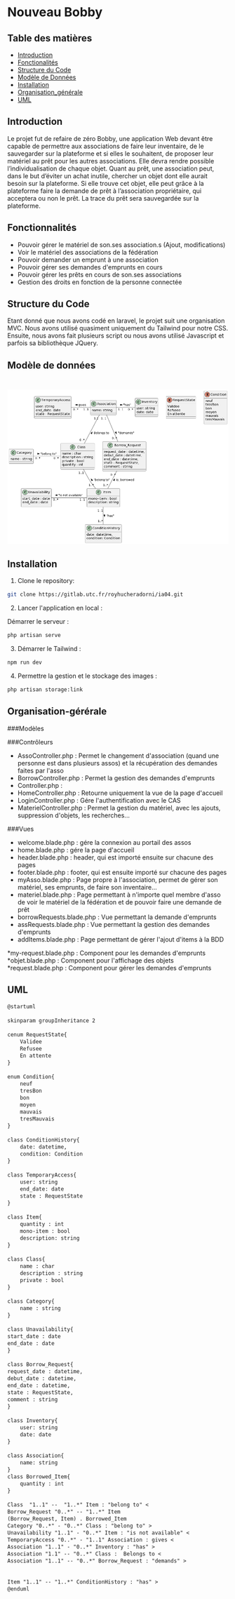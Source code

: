# Nouveau Bobby

## Table des matières

- [Introduction](#introduction)
- [Fonctionalités](#fonctionnalités)
- [Structure du Code](#structure-du-code)
- [Modèle de Données](#modèle-de-données)
- [Installation](#installation)
- [Organisation_générale](#organisation-gérérale)
- [UML](#uml)

## Introduction

Le projet fut de refaire de zéro Bobby, une application Web devant être capable de
permettre aux associations de faire leur inventaire, de le sauvegarder sur la plateforme et si
elles le souhaitent, de proposer leur matériel au prêt pour les autres associations. Elle devra
rendre possible l’individualisation de chaque objet. Quant au prêt, une association peut,
dans le but d’éviter un achat inutile, chercher un objet dont elle aurait besoin sur la
plateforme. Si elle trouve cet objet, elle peut grâce à la plateforme faire la demande de
prêt à l’association propriétaire, qui acceptera ou non le prêt. La trace du prêt sera
sauvegardée sur la plateforme.

## Fonctionnalités
- Pouvoir gérer le matériel de son.ses association.s (Ajout, modifications)
- Voir le matériel des associations de la fédération
- Pouvoir demander un emprunt à une association
- Pouvoir gérer ses demandes d'emprunts en cours
- Pouvoir gérer les prêts en cours de son.ses associations
- Gestion des droits en fonction de la personne connectée 


## Structure du Code
Etant donné que nous avons codé en laravel, le projet suit une organisation MVC. Nous avons utilisé quasiment uniquement du Tailwind pour notre CSS.
Ensuite, nous avons fait plusieurs script ou nous avons utilisé Javascript et parfois sa bibliothèque JQuery.



## Modèle de données
<img src="Conception/UML_V6.png" style="margin-top: 5%; margin-left: 50%; transform: translateX(-50%)" alt="">

## Installation

1. Clone le repository:

```bash
git clone https://gitlab.utc.fr/royhucheradorni/ia04.git
```

2. Lancer l'application en local :

Démarrer le serveur :

```bash
php artisan serve 
```

3. Démarrer le Tailwind :

```bash
npm run dev
```

4. Permettre la gestion et le stockage des images :
```bash
php artisan storage:link
```

## Organisation-gérérale
###Modèles


###Contrôleurs
* AssoController.php : Permet le changement d'association (quand une personne est dans plusieurs assos) et la récupération des demandes faites par l'asso 
* BorrowController.php : Permet la gestion des demandes d'emprunts
* Controller.php :
* HomeController.php : Retourne uniquement la vue de la page d'accueil 
* LoginController.php : Gére l'authentification avec le CAS 
* MaterielController.php : Permet la gestion du matériel, avec les ajouts, suppression d'objets, les recherches...

###Vues
* welcome.blade.php : gére la connexion au portail des assos
* home.blade.php : gére la page d'accueil 
* header.blade.php : header, qui est importé ensuite sur chacune des pages 
* footer.blade.php : footer, qui est ensuite importé sur chacune des pages 
* myAsso.blade.php : Page propre à l'association, permet de gérer son matériel, ses emprunts,  de faire son inventaire...
* materiel.blade.php : Page permettant à n'importe quel membre d'asso de voir le matériel de la fédération et de pouvoir faire une demande de prêt
* borrowRequests.blade.php : Vue permettant la demande d'emprunts
* assRequests.blade.php : Vue permettant la gestion des demandes d'emprunts
* addItems.blade.php : Page permettant de gérer l'ajout d'items à la BDD 

*my-request.blade.php : Component pour les demandes d'emprunts
*objet.blade.php : Component pour l'affichage des objets 
*request.blade.php : Component pour gérer les demandes d'emprunts

## UML

```puml
@startuml

skinparam groupInheritance 2

cenum RequestState{
    Validee
    Refusee
    En attente
}

enum Condition{
    neuf
    tresBon
    bon
    moyen
    mauvais
    tresMauvais
}

class ConditionHistory{
    date: datetime,
    condition: Condition
}

class TemporaryAccess{
    user: string
    end_date: date
    state : RequestState
}

class Item{
    quantity : int
    mono-item : bool
    description: string
}

class Class{
    name : char
    description : string
    private : bool
}

class Category{
    name : string
}

class Unavailability{
start_date : date
end_date : date
}

class Borrow_Request{
request_date : datetime,
debut_date : datetime,
end_date : datetime,
state : RequestState,
comment : string
}

class Inventory{
    user: string
    date: date
}

class Association{
    name: string
}
class Borrowed_Item{
    quantity : int 
} 

Class  "1..1" --  "1..*" Item : "belong to" < 
Borrow_Request "0..*" -- "1..*" Item 
(Borrow_Request, Item) . Borrowed_Item
Category "0..*" - "0..*" Class : "belong to" >
Unavailability "1..1" - "0..*" Item : "is not available" <
TemporaryAccess "0..*" - "1..1" Association : gives <
Association "1..1" - "0..*" Inventory : "has" >
Association "1.1" -- "0..*" Class :  Belongs to <
Association "1..1" -- "0..*" Borrow_Request : "demands" >


Item "1..1" -- "1..*" ConditionHistory : "has" >
@enduml
```

